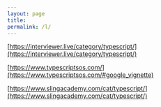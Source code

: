 ```yaml
---
layout: page
title: 
permalink: /l/
---
```


[https://interviewer.live/category/typescript/](https://interviewer.live/category/typescript/)

[https://www.typescriptsos.com/](https://www.typescriptsos.com/#google_vignette)

[https://www.slingacademy.com/cat/typescript/](https://www.slingacademy.com/cat/typescript/)
